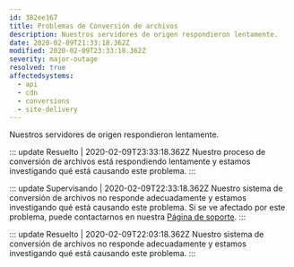 ```yaml
---
id: 382ee167
title: Problemas de Conversión de archivos
description: Nuestros servidores de origen respondieron lentamente.
date: 2020-02-09T21:33:18.362Z
modified: 2020-02-09T23:33:18.362Z
severity: major-outage
resolved: true
affectedsystems:
  - api
  - cdn
  - conversions
  - site-delivery
---
```


Nuestros servidores de origen respondieron lentamente.


::: update Resuelto | 2020-02-09T23:33:18.362Z
Nuestro proceso de conversión de archivos está respondiendo lentamente y estamos investigando qué está causando este problema.
:::

::: update Supervisando | 2020-02-09T22:33:18.362Z
Nuestro sistema de conversión de archivos no responde adecuadamente y estamos investigando qué está causando este problema. Si se ve afectado por este problema, puede contactarnos en nuestra [Página de soporte](https://demo.statusfy.co).
:::

::: update Resuelto | 2020-02-09T22:03:18.362Z
Nuestro sistema de conversión de archivos no responde adecuadamente y estamos investigando qué está causando este problema.
:::

